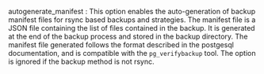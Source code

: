 autogenerate_manifest
:   This option enables the auto-generation of backup manifest files
    for rsync based backups and strategies.
    The manifest file is a JSON file containing the list of files contained in the backup.
    It is generated at the end of the backup process and stored in the backup directory.
    The manifest file generated follows the format described in the postgesql documentation, and is compatible with the `pg_verifybackup` tool.
    The option is ignored if the backup method is not rsync.
